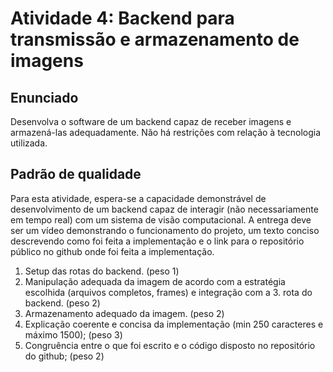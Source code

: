 # Atividade 4: Backend para transmissão e armazenamento de imagens

## Enunciado

Desenvolva o software de um backend capaz de receber imagens e armazená-las adequadamente. Não há restrições com relação à tecnologia utilizada.

##  Padrão de qualidade

Para esta atividade, espera-se a capacidade demonstrável de desenvolvimento de um backend capaz de interagir (não necessariamente em tempo real) com um sistema de visão computacional. A entrega deve ser um vídeo demonstrando o funcionamento do projeto, um texto conciso descrevendo como foi feita a implementação e o link para o repositório público no github onde foi feita a implementação.

1. Setup das rotas do backend. (peso 1)
2. Manipulação adequada da imagem de acordo com a estratégia escolhida (arquivos completos, frames) e integração com a 3. rota do backend. (peso 2)
3. Armazenamento adequado da imagem. (peso 2)
4. Explicação coerente e concisa da implementação (min 250 caracteres e máximo 1500); (peso 3)
5. Congruência entre o que foi escrito e o código disposto no repositório do github; (peso 2)